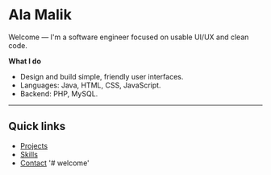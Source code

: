 # Ala Malik

Welcome — I'm a software engineer focused on usable UI/UX and clean code.

**What I do**
- Design and build simple, friendly user interfaces.
- Languages: Java, HTML, CSS, JavaScript.
- Backend: PHP, MySQL.

---

## Quick links
- [Projects](/projects/)
- [Skills](/skills/)
- [Contact](/contact/)
'# welcome' 
